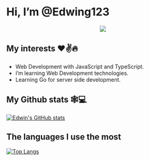 # Hi, I’m @Edwing123

<center>
<img src="https://readme-typing-svg.herokuapp.com?font=Poppins&color=%2336BCF7&center=true&height=80&vCenter=true&lines=Edwin+Garcia;Go+learner;Web+Developer;Software+Engineer" />
</center>

## My interests ❤✌🔥
- Web Development with JavaScript and TypeScript.
- I’m learning Web Development technologies.
- Learning Go for server side development.

## My Github stats 🕸💻
[![Edwin's GitHub stats](https://github-readme-stats.vercel.app/api?username=Edwing123&show_icons=true&theme=tokyonight)](https://github.com/Edwing123#)

## The languages I use the most
[![Top Langs](https://github-readme-stats.vercel.app/api/top-langs/?username=Edwing123&show_icons=true&theme=tokyonight&layout=compact)](https://github.com/Edwing123#)
<!---
Edwing123/Edwing123 is a ✨ special ✨ repository because its `README.md` (this file) appears on your GitHub profile.
You can click the Preview link to take a look at your changes.
--->
